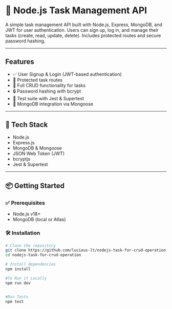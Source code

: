 # 📝 Node.js Task Management API

A simple task management API built with Node.js, Express, MongoDB, and JWT for user authentication. Users can sign up, log in, and manage their tasks (create, read, update, delete). Includes protected routes and secure password hashing.

---

##  Features

- ✅ User Signup & Login (JWT-based authentication)
- 🔐 Protected task routes
- 🔄 Full CRUD functionality for tasks
- 🔒 Password hashing with bcrypt
- 🧪 Test suite with Jest & Supertest
- 🌿 MongoDB integration via Mongoose

---

## 🧰 Tech Stack

- Node.js
- Express.js
- MongoDB & Mongoose
- JSON Web Token (JWT)
- bcryptjs
- Jest & Supertest

---

## 📦 Getting Started

### ✅ Prerequisites

- Node.js v18+
- MongoDB (local or Atlas)

### 🛠️ Installation

```bash
# Clone the repository
git clone https://github.com/lucious-lt/nodejs-task-for-crud-operation.git
cd nodejs-task-for-crud-operation

# Install dependencies
npm install

#To Run it Locally
npm run dev


#Run Tests
npm test 





